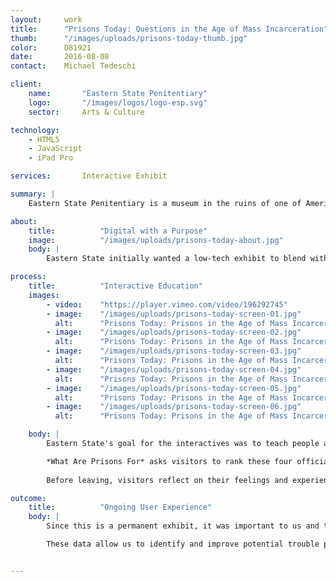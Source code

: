 ```yaml
---
layout:     work
title:      "Prisons Today: Questions in the Age of Mass Incarceration"
thumb:      "/images/uploads/prisons-today-thumb.jpg"
color:      D81921
date:       2016-08-08
contact:    Michael Tedeschi

client:
    name:       "Eastern State Penitentiary"
    logo:       "/images/logos/logo-esp.svg"
    sector:     Arts & Culture

technology:
    - HTML5
    - JavaScript
    - iPad Pro

services:       Interactive Exhibit

summary: |
    Eastern State Penitentiary is a museum in the ruins of one of America's oldest prisons. Their [critically-acclaimed](http://articles.philly.com/2016-05-05/entertainment/72835370_1_mass-incarceration-prison-inmates-eastern-state-penitentiary) exhibit *Prisons Today* presents current issues within the justice and corrections system. As part of the exhibit design process, we developed two digital interactives displayed on iPad Pros using HTML5 and JavaScript.

about:
    title:          "Digital with a Purpose"
    image:          "/images/uploads/prisons-today-about.jpg"
    body: |
        Eastern State initially wanted a low-tech exhibit to blend with the current museum experience. They worked with Metcalfe Architecture & Design to explore physical and mechanical interactives, but when they couldn't find a way to show visitors how their responses compared to others' in real time, they decided to bring in a digital component. Since this was the museum's first digital project, we made education a core part of our work, from what works best on screens, to what each step in our process meant.

process:
    title:          "Interactive Education"
    images:
        - video:    "https://player.vimeo.com/video/196292745"
        - image:    "/images/uploads/prisons-today-screen-01.jpg"
          alt:      "Prisons Today: Prisons in the Age of Mass Incarceration"
        - image:    "/images/uploads/prisons-today-screen-02.jpg"
          alt:      "Prisons Today: Prisons in the Age of Mass Incarceration"
        - image:    "/images/uploads/prisons-today-screen-03.jpg"
          alt:      "Prisons Today: Prisons in the Age of Mass Incarceration"
        - image:    "/images/uploads/prisons-today-screen-04.jpg"
          alt:      "Prisons Today: Prisons in the Age of Mass Incarceration"
        - image:    "/images/uploads/prisons-today-screen-05.jpg"
          alt:      "Prisons Today: Prisons in the Age of Mass Incarceration"
        - image:    "/images/uploads/prisons-today-screen-06.jpg"
          alt:      "Prisons Today: Prisons in the Age of Mass Incarceration"

    body: |
        Eastern State's goal for the interactives was to teach people about the four rationales for the prison system (retribution, deterrence, rehabilitation, and incapacitation), and to get them to think critically about these reasons. We helped them translate this goal into digital experiences by guiding content development, presenting options for interface and experience design, and making technical suggestions that fit their budget and physical space.

        *What Are Prisons For* asks visitors to rank these four official rationales for the prison system, and then to consider whether prisons exist for other unspoken reasons, such as profit motives, racial/political control, or hiding addiction and poverty. Visitors see how their responses compare to other visitors', and are prompted to think about prison system priorities as they continue through the exhibit.
        
        Before leaving, visitors reflect on their feelings and experiences in *Postcards to Your Future Self*. This interactive generates digital reminder postcards based on their responses and interests, and these are are automatically emailed to visitors two months, one year, and three years after they leave the exhibit. Eastern State can use these postcards to share involvement opportunities and policy updates to keep visitors engaged beyond the museum walls. 

outcome:
    title:          "Ongoing User Experience"
    body: |
        Since this is a permanent exhibit, it was important to us and to Eastern State that the interactives continue to run successfully over time. We implemented Google Analytics custom event tracking so that we can understand how visitors are using the interactives, with metrics like time spent on each interactive and the number of pages viewed.

        These data allow us to identify and improve potential trouble points where visitors walk away, as well as to support Eastern State's marketing and reporting efforts. We learned that the interactives generated over 6,000 responses in the first two months, and over 1,000 digital postcards have been written and sent to visitors.


---
```


